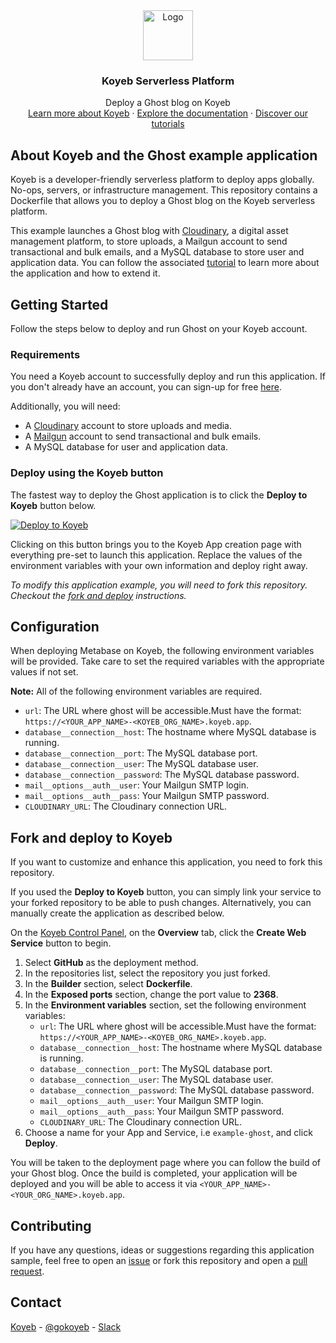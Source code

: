 <div align="center">
  <a href="https://koyeb.com">
    <img src="https://www.koyeb.com/static/images/icons/koyeb.svg" alt="Logo" width="80" height="80">
  </a>
  <h3 align="center">Koyeb Serverless Platform</h3>
  <p align="center">
    Deploy a Ghost blog on Koyeb
    <br />
    <a href="https://koyeb.com">Learn more about Koyeb</a>
    ·
    <a href="https://koyeb.com/docs">Explore the documentation</a>
    ·
    <a href="https://koyeb.com/tutorials">Discover our tutorials</a>
  </p>
</div>


## About Koyeb and the Ghost example application

Koyeb is a developer-friendly serverless platform to deploy apps globally. No-ops, servers, or infrastructure management.  This repository contains a Dockerfile that allows you to deploy a Ghost blog on the Koyeb serverless platform.

This example launches a Ghost blog with [Cloudinary](https://cloudinary.com/), a digital asset management platform, to store uploads, a Mailgun account to send transactional and bulk emails, and a MySQL database to store user and application data.  You can follow the associated [tutorial](https://www.koyeb.com/tutorials/deploy-a-ghost-blog-in-production-to-koyeb) to learn more about the application and how to extend it.

## Getting Started

Follow the steps below to deploy and run Ghost on your Koyeb account.

### Requirements

You need a Koyeb account to successfully deploy and run this application. If you don't already have an account, you can sign-up for free [here](https://app.koyeb.com/auth/signup).

Additionally, you will need:

- A [Cloudinary](https://cloudinary.com/) account to store uploads and media.
- A [Mailgun](https://www.mailgun.com/) account to send transactional and bulk emails.
- A MySQL database for user and application data.

### Deploy using the Koyeb button

The fastest way to deploy the Ghost application is to click the **Deploy to Koyeb** button below.

[![Deploy to Koyeb](https://www.koyeb.com/static/images/deploy/button.svg)](https://app.koyeb.com/deploy?name=example-ghost&type=git&repository=koyeb%2Fghost&branch=main&builder=dockerfile&env%5Burl%5D=REPLACE_ME&env%5Bdatabase__connection__host%5D=REPLACE_ME&env%5Bdatabase__connection__port%5D=REPLACE_ME&env%5Bdatabase__connection__user%5D=REPLACE_ME&env%5Bdatabase__connection__password%5D=REPLACE_ME&env%5Bmail__options__auth__user%5D=REPLACE_ME&env%5Bmail__options__auth__pass%5D=REPLACE_ME&env%5BCLOUDINARY_URL%5D=REPLACE_ME&ports=2368%3Bhttp%3B%2F)

Clicking on this button brings you to the Koyeb App creation page with everything pre-set to launch this application.  Replace the values of the environment variables with your own information and deploy right away.

_To modify this application example, you will need to fork this repository. Checkout the [fork and deploy](#fork-and-deploy-to-koyeb) instructions._

## Configuration

When deploying Metabase on Koyeb, the following environment variables will be provided. Take care to set the required variables with the appropriate values if not set.

**Note:** All of the following environment variables are required.

- `url`: The URL where ghost will be accessible.Must have the format: `https://<YOUR_APP_NAME>-<KOYEB_ORG_NAME>.koyeb.app`.
- `database__connection__host`: The hostname where MySQL database is running.
- `database__connection__port`: The MySQL database port.
- `database__connection__user`: The MySQL database user.
- `database__connection__password`: The MySQL database password.
- `mail__options__auth__user`: Your Mailgun SMTP login.
- `mail__options__auth__pass`: Your Mailgun SMTP password.
- `CLOUDINARY_URL`: The Cloudinary connection URL.

## Fork and deploy to Koyeb

If you want to customize and enhance this application, you need to fork this repository.

If you used the **Deploy to Koyeb** button, you can simply link your service to your forked repository to be able to push changes.  Alternatively, you can manually create the application as described below.

On the [Koyeb Control Panel](//app.koyeb.com/apps), on the **Overview** tab, click the **Create Web Service** button to begin.

1. Select **GitHub** as the deployment method.
2. In the repositories list, select the repository you just forked.
3. In the **Builder** section, select **Dockerfile**.
4. In the **Exposed ports** section, change the port value to **2368**.
7. In the **Environment variables** section, set the following environment variables:
    - `url`: The URL where ghost will be accessible.Must have the format: `https://<YOUR_APP_NAME>-<KOYEB_ORG_NAME>.koyeb.app`.
    - `database__connection__host`: The hostname where MySQL database is running.
    - `database__connection__port`: The MySQL database port.
    - `database__connection__user`: The MySQL database user.
    - `database__connection__password`: The MySQL database password.
    - `mail__options__auth__user`: Your Mailgun SMTP login.
    - `mail__options__auth__pass`: Your Mailgun SMTP password.
    - `CLOUDINARY_URL`: The Cloudinary connection URL.
8. Choose a name for your App and Service, i.e `example-ghost`, and click **Deploy**.

You will be taken to the deployment page where you can follow the build of your Ghost blog. Once the build is completed, your application will be deployed and you will be able to access it via `<YOUR_APP_NAME>-<YOUR_ORG_NAME>.koyeb.app`.

## Contributing

If you have any questions, ideas or suggestions regarding this application sample, feel free to open an [issue](https://github.com/koyeb/example-ghost/issues) or fork this repository and open a [pull request](https://github.com/koyeb/example-ghost/pulls).

## Contact

[Koyeb](https://www.koyeb.com) - [@gokoyeb](https://twitter.com/gokoyeb) - [Slack](http://slack.koyeb.com/)
